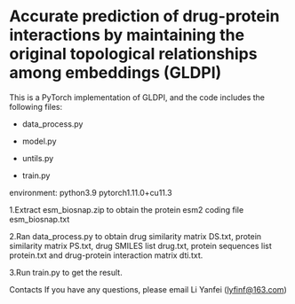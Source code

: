 # Accurate prediction of drug-protein interactions by maintaining the original topological relationships among embeddings (GLDPI)

This is a PyTorch implementation of GLDPI, and the code includes the following files:

* data_process.py

*  model.py

*  untils.py

*  train.py


environment:
python3.9 pytorch1.11.0+cu11.3

1.Extract esm_biosnap.zip to obtain the protein esm2 coding file  esm_biosnap.txt

2.Ran data_process.py to obtain drug similarity matrix DS.txt, protein similarity matrix PS.txt, drug SMILES list drug.txt, protein sequences list protein.txt and drug-protein interaction matrix dti.txt.

3.Run train.py to get the result.

Contacts
If you have any questions, please email Li Yanfei (lyfinf@163.com)
